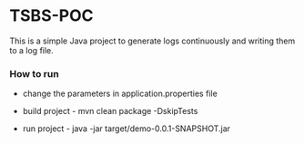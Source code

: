 # TSBS-POC

This is a simple Java project to generate logs continuously and writing them to a log file.

### How to run 

- change the parameters in application.properties file

- build project - mvn clean package -DskipTests

- run project - java -jar target/demo-0.0.1-SNAPSHOT.jar


